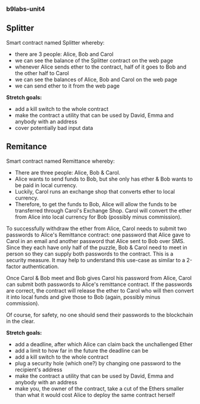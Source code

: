 ### b9labs-unit4

## Splitter
Smart contract named Splitter whereby:
* there are 3 people: Alice, Bob and Carol
* we can see the balance of the Splitter contract on the web page
* whenever Alice sends ether to the contract, half of it goes to Bob and the other half to Carol
* we can see the balances of Alice, Bob and Carol on the web page
* we can send ether to it from the web page

**Stretch goals:**
* add a kill switch to the whole contract
* make the contract a utility that can be used by David, Emma and anybody with an address
* cover potentially bad input data


## Remitance
Smart contract named Remittance whereby:
* There are three people: Alice, Bob & Carol.
* Alice wants to send funds to Bob, but she only has ether & Bob wants to be paid in local currency.
* Luckily, Carol runs an exchange shop that converts ether to local currency.
* Therefore, to get the funds to Bob, Alice will allow the funds to be transferred through Carol's Exchange Shop. Carol will convert the ether from Alice into local currency for Bob (possibly minus commission).

To successfully withdraw the ether from Alice, Carol needs to submit two passwords to Alice's Remittance contract: one password that Alice gave to Carol in an email and another password that Alice sent to Bob over SMS. Since they each have only half of the puzzle, Bob & Carol need to meet in person so they can supply both passwords to the contract. This is a security measure. It may help to understand this use-case as similar to a 2-factor authentication.

Once Carol & Bob meet and Bob gives Carol his password from Alice, Carol can submit both passwords to Alice's remittance contract. If the passwords are correct, the contract will release the ether to Carol who will then convert it into local funds and give those to Bob (again, possibly minus commission).

Of course, for safety, no one should send their passwords to the blockchain in the clear.

**Stretch goals:**
* add a deadline, after which Alice can claim back the unchallenged Ether
* add a limit to how far in the future the deadline can be
* add a kill switch to the whole contract
* plug a security hole (which one?) by changing one password to the recipient's address
* make the contract a utility that can be used by David, Emma and anybody with an address
* make you, the owner of the contract, take a cut of the Ethers smaller than what it would cost Alice to deploy the same contract herself